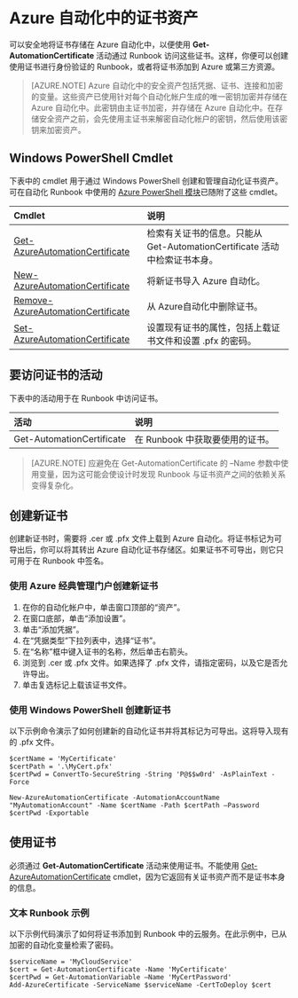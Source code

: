 <properties 
   pageTitle="Azure 自动化中的证书资产 | Azure"
   description="可以安全地将证书存储在 Azure 自动化中，以便可以通过 Runbook 访问这些证书，对 Azure 和第三方资源进行身份验证。本文介绍了有关证书的详细信息，以及如何在文本和图形创作中使用证书。"
   services="automation"
   documentationCenter=""
   authors="mgoedtel"
   manager="stevenka"
   editor="tysonn" />
<tags
   ms.service="automation"
   ms.date="02/23/2016"
   wacn.date="03/24/2016" />

# Azure 自动化中的证书资产

可以安全地将证书存储在 Azure 自动化中，以便使用 **Get-AutomationCertificate** 活动通过 Runbook 访问这些证书。这样，你便可以创建使用证书进行身份验证的 Runbook，或者将证书添加到 Azure 或第三方资源。

>[AZURE.NOTE] Azure 自动化中的安全资产包括凭据、证书、连接和加密的变量。这些资产已使用针对每个自动化帐户生成的唯一密钥加密并存储在 Azure 自动化中。此密钥由主证书加密，并存储在 Azure 自动化中。在存储安全资产之前，会先使用主证书来解密自动化帐户的密钥，然后使用该密钥来加密资产。

## Windows PowerShell Cmdlet

下表中的 cmdlet 用于通过 Windows PowerShell 创建和管理自动化证书资产。可在自动化 Runbook 中使用的 [Azure PowerShell 模块](/documentation/articles/powershell-install-configure/)已随附了这些 cmdlet。

|Cmdlet|说明|
|:---|:---|
|[Get-AzureAutomationCertificate](http://msdn.microsoft.com/zh-cn/library/dn913765.aspx)|检索有关证书的信息。只能从 Get-AutomationCertificate 活动中检索证书本身。|
|[New- AzureAutomationCertificate](http://msdn.microsoft.com/zh-cn/library/dn913764.aspx)|将新证书导入 Azure 自动化。|
|[Remove- AzureAutomationCertificate](http://msdn.microsoft.com/zh-cn/library/dn913773.aspx)|从 Azure自动化中删除证书。|
|[Set- AzureAutomationCertificate](http://msdn.microsoft.com/zh-cn/library/dn913763.aspx)|设置现有证书的属性，包括上载证书文件和设置 .pfx 的密码。|

## 要访问证书的活动

下表中的活动用于在 Runbook 中访问证书。

|活动|说明|
|:---|:---|
|Get-AutomationCertificate|在 Runbook 中获取要使用的证书。|

>[AZURE.NOTE] 应避免在 Get-AutomationCertificate 的 –Name 参数中使用变量，因为这可能会使设计时发现 Runbook 与证书资产之间的依赖关系变得复杂化。

## 创建新证书

创建新证书时，需要将 .cer 或 .pfx 文件上载到 Azure 自动化。将证书标记为可导出后，你可以将其转出 Azure 自动化证书存储区。如果证书不可导出，则它只可用于在 Runbook 中签名。

### 使用 Azure 经典管理门户创建新证书

1. 在你的自动化帐户中，单击窗口顶部的“资产”。
1. 在窗口底部，单击“添加设置”。
1. 单击“添加凭据”。
2. 在“凭据类型”下拉列表中，选择“证书”。
3. 在“名称”框中键入证书的名称，然后单击右箭头。
4. 浏览到 .cer 或 .pfx 文件。如果选择了 .pfx 文件，请指定密码，以及它是否允许导出。
1. 单击复选标记上载该证书文件。




### 使用 Windows PowerShell 创建新证书

以下示例命令演示了如何创建新的自动化证书并将其标记为可导出。这将导入现有的 .pfx 文件。

	$certName = 'MyCertificate'
	$certPath = '.\MyCert.pfx'
	$certPwd = ConvertTo-SecureString -String 'P@$$w0rd' -AsPlainText -Force
	
	New-AzureAutomationCertificate -AutomationAccountName "MyAutomationAccount" -Name $certName -Path $certPath –Password $certPwd -Exportable

## 使用证书

必须通过 **Get-AutomationCertificate** 活动来使用证书。不能使用 [Get-AzureAutomationCertificate](http://msdn.microsoft.com/zh-cn/library/dn913765.aspx) cmdlet，因为它返回有关证书资产而不是证书本身的信息。

### 文本 Runbook 示例

以下示例代码演示了如何将证书添加到 Runbook 中的云服务。在此示例中，已从加密的自动化变量检索了密码。

	$serviceName = 'MyCloudService'
	$cert = Get-AutomationCertificate -Name 'MyCertificate'
	$certPwd = Get-AutomationVariable –Name 'MyCertPassword'
	Add-AzureCertificate -ServiceName $serviceName -CertToDeploy $cert

<!---HONumber=Mooncake_0307_2016-->